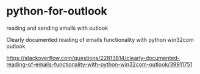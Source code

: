 # python-for-outlook
reading and sending emails with outlook

Clearly documented reading of emails functionality with python win32com outlook

https://stackoverflow.com/questions/22813814/clearly-documented-reading-of-emails-functionality-with-python-win32com-outlook/39911751
